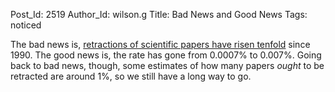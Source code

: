 Post_Id: 2519
Author_Id: wilson.g
Title: Bad News and Good News
Tags: noticed

<p>The bad news is, <a href="http://blogs.nature.com/news/thegreatbeyond/2009/08/retractions_rising.html">retractions of scientific papers have risen tenfold</a> since 1990. The good news is, the rate has gone from 0.0007% to 0.007%. Going back to bad news, though, some estimates of how many papers <em>ought</em> to be retracted are around 1%, so we still have a long way to go.</p>
